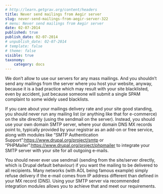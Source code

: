 ```yaml
---
# http://learn.getgrav.org/content/headers
title: Never send mailings from Aegir server
slug: never-send-mailings-from-aegir-server-322
# menu: Never send mailings from Aegir server
date: 02-07-2014
published: true
publish_date: 02-07-2014
# unpublish_date: 02-07-2014
# template: false
# theme: false
visible: true
taxonomy:
    category: docs
---
```


We don’t allow to use our servers for any mass mailings. And you shouldn’t send any mailings from the server where you host your website, anyway, because it is a bad practice which may result with your site blacklisted, even by accident, just because someone will submit a single SPAM complaint to some widely used blacklists.

If you care about your mailings delivery rate and your site good standing, you should never run any mailing list (or anything like that for e-commerce) on the site directly (using the sendmail on the server). Instead, you should use your own domain SMTP server, where your domain DNS MX records point to, typically provided by your registrar as an add-on or free service, along with modules like  “SMTP Authentication Support”:https://www.drupal.org/project/smtp or “PHPMailer”:https://www.drupal.org/project/phpmailer to integrate your SMTP server with your site for all outgoing e-mails.

You should never ever use sendmail (sending from the site/server directly, which is Drupal default behaviour) if you want the mailing to be delivered to all recipients. Many networks (with AOL being famous example) simply refuse delivery if the e-mail comes from IP address different than defined in your MX record (DNS). Using your SMTP server via recommended integration modules allows you to achieve that and meet our requirements.